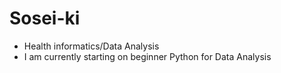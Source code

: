 # Sosei-ki
- Health informatics/Data Analysis
- I am currently starting on beginner Python for Data Analysis
